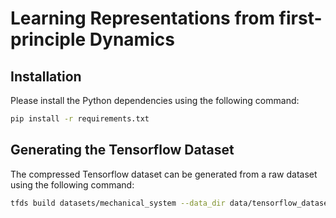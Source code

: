 # Learning Representations from first-principle Dynamics

## Installation

Please install the Python dependencies using the following command:
```bash
pip install -r requirements.txt
```

## Generating the Tensorflow Dataset

The compressed Tensorflow dataset can be generated from a raw dataset using the following command:
```bash
tfds build datasets/mechanical_system --data_dir data/tensorflow_datasets --overwrite
```
